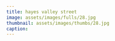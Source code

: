 ```yaml
---
title: hayes valley street
image: assets/images/fulls/28.jpg
thumbnail: assets/images/thumbs/28.jpg
caption: 
---
```

